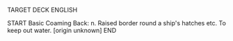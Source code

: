 TARGET DECK
ENGLISH

START
Basic
Coaming
Back: n. Raised border round a ship's hatches etc. To keep out water. [origin unknown]
END
